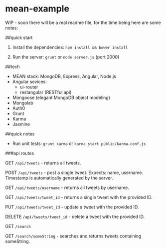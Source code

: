# mean-example


WIP - soon there will be a real readme file, for the time being here are some notes:

##quick start

1) Install the dependencies: `npm install && bower install`

2) Run the server: `grunt` or `node server.js` (port 2000)


##tech

- MEAN stack: MongoDB, Express, Angular, Node.js
- Angular sevices: 
  - ui-router
  - restangular (RESTful api)
- Mongoose (elegant MongoDB object modeling)
- Mongolab
- Auth0
- Grunt
- Karma
- Jasmine


##quick notes

- Run unit tests: `grunt karma` or `karma start public/karma.conf.js`


###api routes

GET `/api/tweets` - returns all tweets.

POST `/api/tweets` - post a single tweet. Expects: name, username. Timestamp is automatically generated by the server.


GET `/api/tweets/username` - returns all tweets by username.

GET `/api/tweets/tweet_id` - returns a single tweet with the provided ID.

PUT `/api/tweets/tweet_id` - update a tweet with the provided ID.

DELETE `/api/tweets/tweet_id` - delete a tweet with the provided ID.


GET `/search`

GET `/search/someString` - searches and returns tweets containing someString.